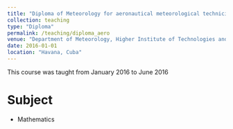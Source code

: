 ```yaml
---
title: "Diploma of Meteorology for aeronautical meteorological technicians"
collection: teaching
type: "Diploma"
permalink: /teaching/diploma_aero
venue: "Department of Meteorology, Higher Institute of Technologies and Applied Scciences"
date: 2016-01-01
location: "Havana, Cuba"
---
```


This course was taught from  January 2016 to June 2016

Subject
======
* Mathematics


